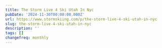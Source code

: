 ```yaml
---
title: The Storm Live 4 Ski Utah In Nyc
pubDate: '2024-11-30T00:00:00.000Z'
url: https://www.stormskiing.com/p/the-storm-live-4-ski-utah-in-nyc
slug: the-storm-live-4-ski-utah-in-nyc
description: ''
tags: []
changefreq: monthly
---
```


<!-- Add post content below -->
